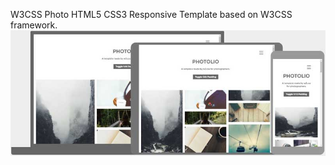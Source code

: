 W3CSS Photo HTML5 CSS3 Responsive Template based on  W3CSS framework.
![screenshot](images/w3css-photo-screenshot.jpg)
